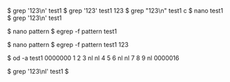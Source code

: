 
$ grep '123\n' test1
$ grep '123' test1
123
$ grep "123\n" test1 c
$ nano test1
$ grep '123\n' test1

$ nano pattern
$ egrep -f pattern test1

$ nano pattern
$ egrep -f pattern test1
123

$ od -a test1
0000000    1   2   3  nl  nl   4   5   6  nl  nl   7   8   9  nl
0000016

$ grep '123\nl' test1
$
